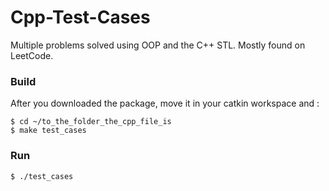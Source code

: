 # Cpp-Test-Cases

Multiple problems solved using OOP and the C++ STL. Mostly found on LeetCode.


### Build

After you downloaded the package, move it in your catkin workspace and :
```
$ cd ~/to_the_folder_the_cpp_file_is
$ make test_cases
```

### Run

```
$ ./test_cases
```
